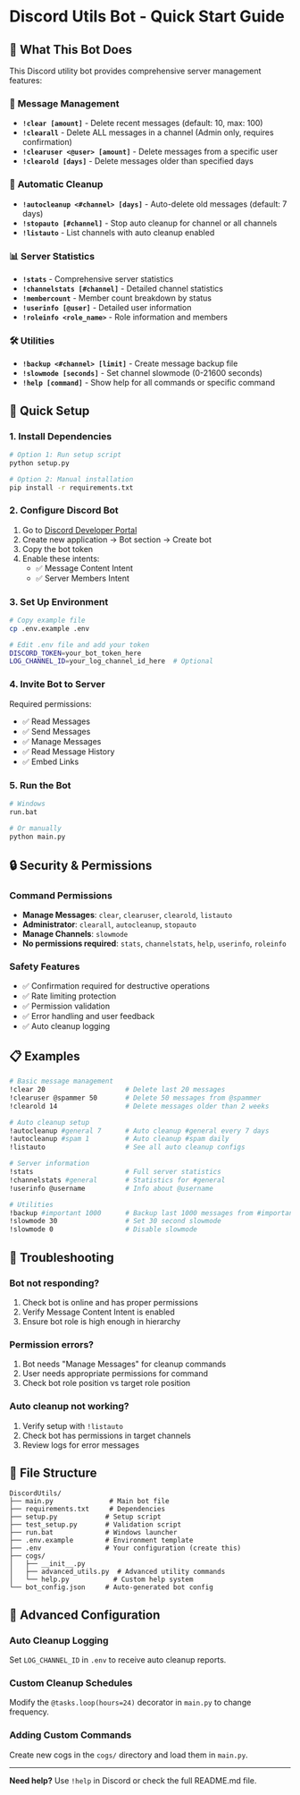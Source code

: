 # Discord Utils Bot - Quick Start Guide

## 🎯 What This Bot Does

This Discord utility bot provides comprehensive server management features:

### 🧹 **Message Management**

- **`!clear [amount]`** - Delete recent messages (default: 10, max: 100)
- **`!clearall`** - Delete ALL messages in a channel (Admin only, requires confirmation)
- **`!clearuser <@user> [amount]`** - Delete messages from a specific user
- **`!clearold [days]`** - Delete messages older than specified days

### 🔄 **Automatic Cleanup**

- **`!autocleanup <#channel> [days]`** - Auto-delete old messages (default: 7 days)
- **`!stopauto [#channel]`** - Stop auto cleanup for channel or all channels
- **`!listauto`** - List channels with auto cleanup enabled

### 📊 **Server Statistics**

- **`!stats`** - Comprehensive server statistics
- **`!channelstats [#channel]`** - Detailed channel statistics
- **`!membercount`** - Member count breakdown by status
- **`!userinfo [@user]`** - Detailed user information
- **`!roleinfo <role_name>`** - Role information and members

### 🛠️ **Utilities**

- **`!backup <#channel> [limit]`** - Create message backup file
- **`!slowmode [seconds]`** - Set channel slowmode (0-21600 seconds)
- **`!help [command]`** - Show help for all commands or specific command

## 🚀 Quick Setup

### 1. **Install Dependencies**

```bash
# Option 1: Run setup script
python setup.py

# Option 2: Manual installation
pip install -r requirements.txt
```

### 2. **Configure Discord Bot**

1. Go to [Discord Developer Portal](https://discord.com/developers/applications)
2. Create new application → Bot section → Create bot
3. Copy the bot token
4. Enable these intents:
   - ✅ Message Content Intent
   - ✅ Server Members Intent

### 3. **Set Up Environment**

```bash
# Copy example file
cp .env.example .env

# Edit .env file and add your token
DISCORD_TOKEN=your_bot_token_here
LOG_CHANNEL_ID=your_log_channel_id_here  # Optional
```

### 4. **Invite Bot to Server**

Required permissions:

- ✅ Read Messages
- ✅ Send Messages
- ✅ Manage Messages
- ✅ Read Message History
- ✅ Embed Links

### 5. **Run the Bot**

```bash
# Windows
run.bat

# Or manually
python main.py
```

## 🔒 Security & Permissions

### **Command Permissions**

- **Manage Messages**: `clear`, `clearuser`, `clearold`, `listauto`
- **Administrator**: `clearall`, `autocleanup`, `stopauto`
- **Manage Channels**: `slowmode`
- **No permissions required**: `stats`, `channelstats`, `help`, `userinfo`, `roleinfo`

### **Safety Features**

- ✅ Confirmation required for destructive operations
- ✅ Rate limiting protection
- ✅ Permission validation
- ✅ Error handling and user feedback
- ✅ Auto cleanup logging

## 📋 Examples

```bash
# Basic message management
!clear 20                    # Delete last 20 messages
!clearuser @spammer 50       # Delete 50 messages from @spammer
!clearold 14                 # Delete messages older than 2 weeks

# Auto cleanup setup
!autocleanup #general 7      # Auto cleanup #general every 7 days
!autocleanup #spam 1         # Auto cleanup #spam daily
!listauto                    # See all auto cleanup configs

# Server information
!stats                       # Full server statistics
!channelstats #general       # Statistics for #general
!userinfo @username          # Info about @username

# Utilities
!backup #important 1000      # Backup last 1000 messages from #important
!slowmode 30                 # Set 30 second slowmode
!slowmode 0                  # Disable slowmode
```

## 🐛 Troubleshooting

### **Bot not responding?**

1. Check bot is online and has proper permissions
2. Verify Message Content Intent is enabled
3. Ensure bot role is high enough in hierarchy

### **Permission errors?**

1. Bot needs "Manage Messages" for cleanup commands
2. User needs appropriate permissions for command
3. Check bot role position vs target role position

### **Auto cleanup not working?**

1. Verify setup with `!listauto`
2. Check bot has permissions in target channels
3. Review logs for error messages

## 📁 File Structure

```
DiscordUtils/
├── main.py              # Main bot file
├── requirements.txt     # Dependencies
├── setup.py            # Setup script
├── test_setup.py       # Validation script
├── run.bat             # Windows launcher
├── .env.example        # Environment template
├── .env                # Your configuration (create this)
├── cogs/
│   ├── __init__.py
│   ├── advanced_utils.py  # Advanced utility commands
│   └── help.py           # Custom help system
└── bot_config.json     # Auto-generated bot config
```

## 🔧 Advanced Configuration

### **Auto Cleanup Logging**

Set `LOG_CHANNEL_ID` in `.env` to receive auto cleanup reports.

### **Custom Cleanup Schedules**

Modify the `@tasks.loop(hours=24)` decorator in `main.py` to change frequency.

### **Adding Custom Commands**

Create new cogs in the `cogs/` directory and load them in `main.py`.

---

**Need help?** Use `!help` in Discord or check the full README.md file.
